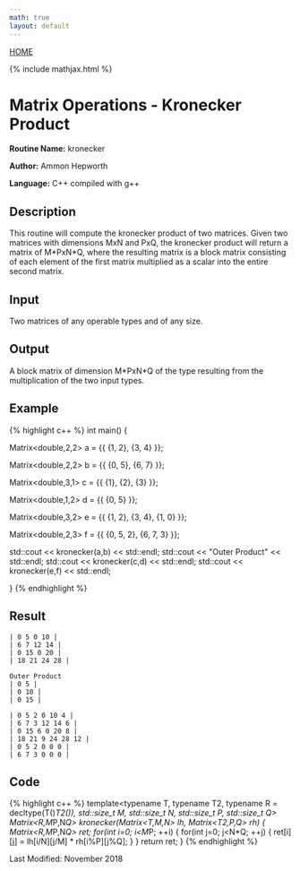 ```yaml
---
math: true
layout: default
---
```

<a href="https://ammonhepworth.github.io/MATH4610/index">HOME</a>

{% include mathjax.html %}

# Matrix Operations - Kronecker Product

**Routine Name:** kronecker

**Author:** Ammon Hepworth

**Language:** C++ compiled with g++


## Description

This routine will compute the kronecker product of two matrices. Given two matrices with dimensions MxN and PxQ, the kronecker product will return a matrix of M\*PxN\*Q, where the resulting matrix is a block matrix consisting of each element of the first matrix multiplied as a scalar into the entire second matrix.

## Input

Two matrices of any operable types and of any size.

## Output

A block matrix of dimension M\*PxN\*Q of the type resulting from the multiplication of the two input types.

## Example

{% highlight c++ %}
int main() 
{

  Matrix<double,2,2> a = {{ {1, 2},
                            {3, 4} }}; 

  Matrix<double,2,2> b = {{ {0, 5},
                            {6, 7} }}; 

  Matrix<double,3,1> c = {{ {1},
                            {2},
                            {3} }}; 

  Matrix<double,1,2> d = {{ {0, 5} }};

  Matrix<double,3,2> e = {{ {1, 2},
                            {3, 4},
                            {1, 0} }}; 

  Matrix<double,2,3> f = {{ {0, 5, 2},
                            {6, 7, 3} }}; 

  std::cout << kronecker(a,b) << std::endl;
  std::cout << "Outer Product" << std::endl;
  std::cout << kronecker(c,d) << std::endl;
  std::cout << kronecker(e,f) << std::endl;

}
{% endhighlight %}

## Result
```
| 0 5 0 10 |
| 6 7 12 14 |
| 0 15 0 20 |
| 18 21 24 28 |

Outer Product
| 0 5 |
| 0 10 |
| 0 15 |

| 0 5 2 0 10 4 |
| 6 7 3 12 14 6 |
| 0 15 6 0 20 8 |
| 18 21 9 24 28 12 |
| 0 5 2 0 0 0 |
| 6 7 3 0 0 0 |
```

## Code

{% highlight c++ %}
  template<typename T, typename T2, typename R = decltype(T()*T2()), std::size_t M, std::size_t N, std::size_t P, std::size_t Q>
Matrix<R,M*P,N*Q> kronecker(Matrix<T,M,N> lh, Matrix<T2,P,Q> rh)
{
  Matrix<R,M*P,N*Q> ret;
  for(int i=0; i<M*P; ++i)
  {
    for(int j=0; j<N*Q; ++j)
    {
      ret[i][j] = lh[i/N][j/M] * rh[i%P][j%Q];
    }
  }
  return ret;
}
{% endhighlight %}

Last Modified: November 2018
